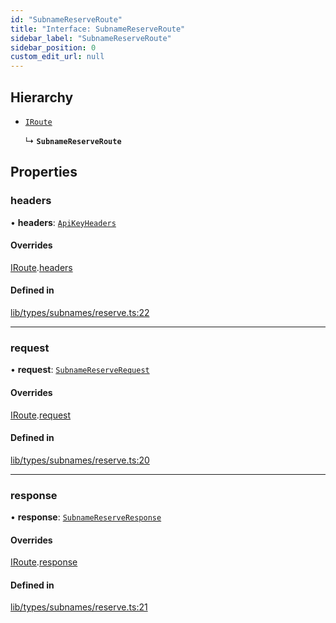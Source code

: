 ```yaml
---
id: "SubnameReserveRoute"
title: "Interface: SubnameReserveRoute"
sidebar_label: "SubnameReserveRoute"
sidebar_position: 0
custom_edit_url: null
---
```


## Hierarchy

- [`IRoute`](IRoute.md)

  ↳ **`SubnameReserveRoute`**

## Properties

### headers

• **headers**: [`ApiKeyHeaders`](ApiKeyHeaders.md)

#### Overrides

[IRoute](IRoute.md).[headers](IRoute.md#headers)

#### Defined in

[lib/types/subnames/reserve.ts:22](https://github.com/JustaName-id/JustaName-sdk/blob/26d8d95/packages/@justaname.id/sdk/src/lib/types/subnames/reserve.ts#L22)

___

### request

• **request**: [`SubnameReserveRequest`](SubnameReserveRequest.md)

#### Overrides

[IRoute](IRoute.md).[request](IRoute.md#request)

#### Defined in

[lib/types/subnames/reserve.ts:20](https://github.com/JustaName-id/JustaName-sdk/blob/26d8d95/packages/@justaname.id/sdk/src/lib/types/subnames/reserve.ts#L20)

___

### response

• **response**: [`SubnameReserveResponse`](SubnameReserveResponse.md)

#### Overrides

[IRoute](IRoute.md).[response](IRoute.md#response)

#### Defined in

[lib/types/subnames/reserve.ts:21](https://github.com/JustaName-id/JustaName-sdk/blob/26d8d95/packages/@justaname.id/sdk/src/lib/types/subnames/reserve.ts#L21)
